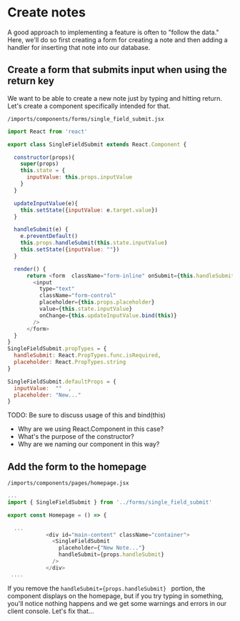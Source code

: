 # Create notes

A good approach to implementing a feature is often to "follow the data."  Here, we'll do so first creating a form for creating a note and then adding a handler for inserting that note into our database.

## Create a form that submits input when using the return key

We want to be able to create a new note just by typing and hitting return.  Let's create a component specifically intended for that.

``` /imports/components/forms/single_field_submit.jsx ```

```js
import React from 'react'

export class SingleFieldSubmit extends React.Component {

  constructor(props){
    super(props)
    this.state = {
      inputValue: this.props.inputValue
    }
  }

  updateInputValue(e){
    this.setState({inputValue: e.target.value})
  }

  handleSubmit(e) {
    e.preventDefault()
    this.props.handleSubmit(this.state.inputValue)
    this.setState({inputValue: ""})
  }

  render() {
      return <form  className="form-inline" onSubmit={this.handleSubmit.bind(this)}>
        <input
          type="text"
          className="form-control"
          placeholder={this.props.placeholder}
          value={this.state.inputValue}
          onChange={this.updateInputValue.bind(this)}
        />
      </form>
  }
}
SingleFieldSubmit.propTypes = {
  handleSubmit: React.PropTypes.func.isRequired,
  placeholder: React.PropTypes.string
}

SingleFieldSubmit.defaultProps = {
  inputValue:  ""  ,
  placeholder: "New..."
}
```

TODO: Be sure to discuss usage of this and bind(this)
-  Why are we using React.Component in this case?
-  What's the purpose of the constructor?
-  Why are we naming our component in this way?


## Add the form to the homepage

``` /imports/components/pages/homepage.jsx ```

```js
...
import { SingleFieldSubmit } from '../forms/single_field_submit'

export const Homepage = () => {

  ...
            <div id="main-content" className="container">
              <SingleFieldSubmit
                placeholder={"New Note..."}
                handleSubmit={props.handleSubmit}
              />
            </div>
 ....

```

If you remove the  ``` handleSubmit={props.handleSubmit}  ``` portion, the component displays on the homepage, but if you try typing in something, you'll notice nothing happens and we get some warnings and errors in our client console.  Let's fix that...








